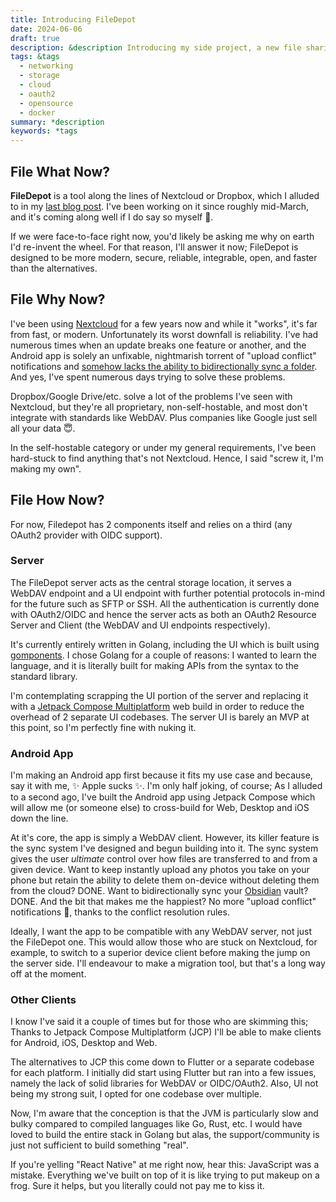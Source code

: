 ```yaml
---
title: Introducing FileDepot
date: 2024-06-06
draft: true
description: &description Introducing my side project, a new file sharing and backup system.
tags: &tags 
  - networking
  - storage
  - cloud
  - oauth2
  - opensource
  - docker
summary: *description
keywords: *tags
---
```


## File What Now?

**FileDepot** is a tool along the lines of Nextcloud or Dropbox, which I alluded to in my [last blog post](./wild-cloud-router.md). I've been working on it since roughly mid-March, and it's coming along well if I do say so myself 🥳.

If we were face-to-face right now, you'd likely be asking me why on earth I'd re-invent the wheel. For that reason, I'll answer it now; FileDepot is designed to be more modern, secure, reliable, integrable, open, and faster than the alternatives.

## File Why Now?

I've been using [Nextcloud](https://github.com/nextcloud) for a few years now and while it "works", it's far from fast, or modern. Unfortunately its worst downfall is reliability. I've had numerous times when an update breaks one feature or another, and the Android app is solely an unfixable, nightmarish torrent of "upload conflict" notifications and [somehow lacks the ability to bidirectionally sync a folder](https://github.com/nextcloud/android/issues/19). And yes, I've spent numerous days trying to solve these problems.

Dropbox/Google Drive/etc. solve a lot of the problems I've seen with Nextcloud, but they're all proprietary, non-self-hostable, and most don't integrate with standards like WebDAV. Plus companies like Google just sell all your data 😇.

In the self-hostable category or under my general requirements, I've been hard-stuck to find anything that's not Nextcloud. Hence, I said "screw it, I'm making my own".

## File How Now?

For now, Filedepot has 2 components itself and relies on a third (any OAuth2 provider with OIDC support). 

### Server

The FileDepot server acts as the central storage location, it serves a WebDAV endpoint and a UI endpoint with further potential protocols in-mind for the future such as SFTP or SSH. All the authentication is currently done with OAuth2/OIDC and hence the server acts as both an OAuth2 Resource Server and Client (the WebDAV and UI endpoints respectively).

It's currently entirely written in Golang, including the UI which is built using [gomponents](https://www.gomponents.com/). I chose Golang for a couple of reasons: I wanted to learn the language, and it is literally built for making APIs from the syntax to the standard library.

I'm contemplating scrapping the UI portion of the server and replacing it with a [Jetpack Compose Multiplatform](https://www.jetbrains.com/lp/compose-multiplatform/) web build in order to reduce the overhead of 2 separate UI codebases. The server UI is barely an MVP at this point, so I'm perfectly fine with nuking it.

### Android App

I'm making an Android app first because it fits my use case and because, say it with me, ✨ Apple sucks ✨. I'm only half joking, of course; As I alluded to a second ago, I've built the Android app using Jetpack Compose which will allow me (or someone else) to cross-build for Web, Desktop and iOS down the line.

At it's core, the app is simply a WebDAV client. However, its killer feature is the sync system I've designed and begun building into it. The sync system gives the user *ultimate* control over how files are transferred to and from a given device. Want to keep instantly upload any photos you take on your phone but retain the ability to delete them on-device without deleting them from the cloud? DONE. Want to bidirectionally sync your [Obsidian](https://obsidian.md/) vault? DONE. And the bit that makes me the happiest? No more "upload conflict" notifications 🥴, thanks to the conflict resolution rules.

Ideally, I want the app to be compatible with any WebDAV server, not just the FileDepot one. This would allow those who are stuck on Nextcloud, for example, to switch to a superior device client before making the jump on the server side. I'll endeavour to make a migration tool, but that's a long way off at the moment.

### Other Clients

I know I've said it a couple of times but for those who are skimming this; Thanks to Jetpack Compose Multiplatform (JCP) I'll be able to make clients for Android, iOS, Desktop and Web.

The alternatives to JCP this come down to Flutter or a separate codebase for each platform. I initially did start using Flutter but ran into a few issues, namely the lack of solid libraries for WebDAV or OIDC/OAuth2. Also, UI not being my strong suit, I opted for one codebase over multiple.

Now, I'm aware that the conception is that the JVM is particularly slow and bulky compared to compiled languages like Go, Rust, etc. I would have loved to build the entire stack in Golang but alas, the support/community is just not sufficient to build something "real".

If you're yelling "React Native" at me right now, hear this: JavaScript was a mistake. Everything we've built on top of it is like trying to put makeup on a frog. Sure it helps, but you literally could not pay me to kiss it.


